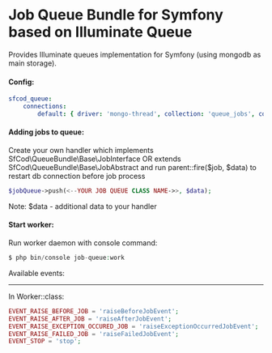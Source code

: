 Job Queue Bundle for Symfony based on Illuminate Queue
======================================================

Provides Illuminate queues implementation for Symfony (using mongodb as main storage).

#### Config:
```yaml
sfcod_queue:
    connections:
        default: { driver: 'mongo-thread', collection: 'queue_jobs', connectionName: 'default', queue: 'default', expire: 60, limit: 2 }
```

#### Adding jobs to queue:

Create your own handler which implements SfCod\QueueBundle\Base\JobInterface
OR extends SfCod\QueueBundle\Base\JobAbstract
and run parent::fire($job, $data) to restart db connection before job process 

```php
$jobQueue->push(<--YOUR JOB QUEUE CLASS NAME->>, $data);
```

Note: $data - additional data to your handler

#### Start worker:

Run worker daemon with console command: 
```php
$ php bin/console job-queue:work
```

Available events:
_________________

In Worker::class:
```php
EVENT_RAISE_BEFORE_JOB = 'raiseBeforeJobEvent';
EVENT_RAISE_AFTER_JOB = 'raiseAfterJobEvent';
EVENT_RAISE_EXCEPTION_OCCURED_JOB = 'raiseExceptionOccurredJobEvent';
EVENT_RAISE_FAILED_JOB = 'raiseFailedJobEvent';
EVENT_STOP = 'stop';
```